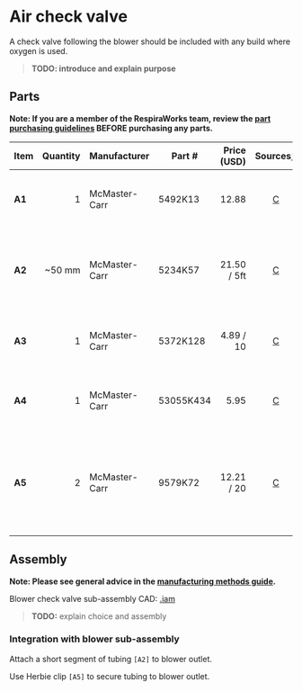 # Air check valve

A check valve following the blower should be included with any build where oxygen is used.

>**TODO: introduce and explain purpose**

## Parts

**Note: If you are a member of the RespiraWorks team, review the [part purchasing guidelines][ppg]
BEFORE purchasing any parts.**

[ppg]: ../../purchasing_guidelines.md

| Item  | Quantity | Manufacturer   | Part #              | Price (USD)  | Sources[*][ppg]| Notes |
| ----- |---------:| -------------- | ------------------- | ------------:|:--------------:| ----- |
|**A1** | 1        | McMaster-Carr  | 5492K13             | 12.88        | [C][a1mcmc]    | Plastic threaded check valve, 1/2NPT |
|**A2** | ~50 mm   | McMaster-Carr  | 5234K57             | 21.50 / 5ft  | [C][a2mcmc]    | Soft latex tubing, 5/8" ID, 7/8" OD, for blower |
|**A3** | 1        | McMaster-Carr  | 5372K128            | 4.89 / 10    | [C][a3mcmc]    | Barbed tube fitting, 5/8"ID x 1/2NPT |
|**A4** | 1        | McMaster-Carr  | 53055K434           | 5.95         | [C][a4mcmc]    | Barbed tube fitting, 3/8"ID x 1/2NPT |
|**A5** | 2        | McMaster-Carr  | 9579K72             | 12.21 / 20   | [C][a5mcmc]    | Herbie clip J (20.3-23mm) for clamping 7/8"OD, blower tubing |

[a1mcmc]: https://www.mcmaster.com/5492K13/
[a2mcmc]: https://www.mcmaster.com/5234K57
[a3mcmc]: https://www.mcmaster.com/5372K128/
[a4mcmc]: https://www.mcmaster.com/53055K434/
[a5mcmc]: https://www.mcmaster.com/9579K72

## Assembly

**Note: Please see general advice in the [manufacturing methods guide](../../methods).**

Blower check valve sub-assembly CAD: [.iam](blower_check_valve.iam)

>**TODO:** explain choice and assembly

### Integration with blower sub-assembly

Attach a short segment of tubing `[A2]` to blower outlet.

Use Herbie clip `[A5]` to secure tubing to blower outlet.
